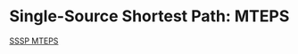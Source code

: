 # Single-Source Shortest Path: MTEPS

[SSSP MTEPS](https://raw.githubusercontent.com/gunrock/io/master/plots/gunrock_primitives_sssp_mteps_table.html ':include :type=markdown')
